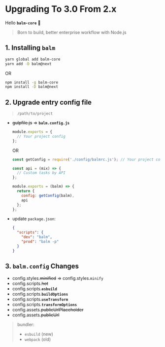 # Upgrading To 3.0 From 2.x

Hello **`balm-core`** :tada:

> Born to build, better enterprise workflow with Node.js

## 1. Installing **`balm`**

```sh
yarn global add balm-core
yarn add -D balm@next
```

OR

```sh
npm install -g balm-core
npm install -D balm@next
```

## 2. Upgrade entry config file

> `/path/to/project`

- <del>gulpfile.js</del> => **`balm.config.js`**

  ```js
  module.exports = {
    // Your project config
  };
  ```

  OR

  ```js
  const getConfig = require('./config/balmrc.js'); // Your project config

  const api = (mix) => {
    // Custom tasks by API
  };

  module.exports = (balm) => {
    return {
      config: getConfig(balm),
      api
    };
  };
  ```

- update `package.json`:

  ```json
  {
    "scripts": {
      "dev": "balm",
      "prod": "balm -p"
    }
  }
  ```

## 3. `balm.config` Changes

- config.styles.<del>minified</del> => config.styles.`minify`
- config.scripts.<del>hot</del>
- config.scripts.**`esbuild`**
- config.scripts.**`buildOptions`**
- config.scripts.**`useTransform`**
- config.scripts.**`transformOptions`**
- config.assets.<del>publicUrlPlaceholder</del>
- config.assets.<del>publicUrl</del>

> bundler:
>
> - `esbuild` (new)
> - `webpack` (old)
